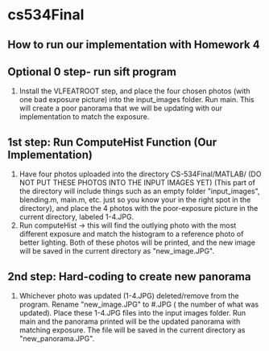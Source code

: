 # cs534Final

## How to run our implementation with Homework 4


## Optional 0 step- run sift program 
  1. Install the VLFEATROOT step, and place the four chosen photos (with one bad exposure picture) into the input_images folder. Run main. This will create a poor panorama that we will be updating with our implementation to match the exposure.

## 1st step: Run ComputeHist Function (Our Implementation)
  1. Have four photos uploaded into the directory CS-534Final/MATLAB/ (DO NOT PUT THESE PHOTOS INTO THE INPUT IMAGES YET)
  (This part of the directory will include things such as an empty folder "input_images", blending.m, main.m, etc. just so you know your in the right spot in the directory), and place the 4 photos with the poor-exposure picture in the current directory, labeled 1-4.JPG.
  2. Run computeHist -> this will find the outlying photo with the most different exposure and match the histogram to a reference photo of better lighting. Both of these photos will be printed, and the new image will be saved in the current directory as "new_image.JPG".
  
## 2nd step: Hard-coding to create new panorama
  1. Whichever photo was updated (1-4.JPG) deleted/remove from the program. Rename "new_image.JPG" to #.JPG ( the number of what was updated). Place these 1-4.JPG files into the input images folder. Run main and the panorama printed will be the updated panorama with matching exposure. The file will be saved in the current directory as "new_panorama.JPG".

